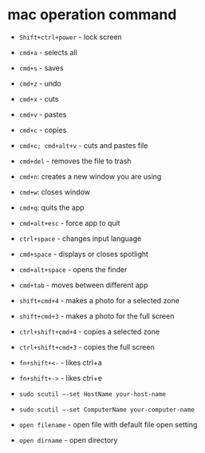 # mac operation command

* `Shift+ctrl+power` - lock screen

* `cmd+a` - selects all
* `cmd+s` - saves
* `cmd+z` - undo
* `cmd+x` - cuts
* `cmd+v` - pastes
* `cmd+c` - copies
* `cmd+c; cmd+alt+v` - cuts and pastes file
* `cmd+del` - removes the file to trash

* `cmd+n`: creates a new window you are using
* `cmd+w`: closes window
* `cmd+q`: quits the app
* `cmd+alt+esc` - force app to quit

* `ctrl+space` - changes input language
* `cmd+space` - displays or closes spotlight
* `cmd+alt+space` - opens the finder
* `cmd+tab` - moves between different app

* `shift+cmd+4` - makes a photo for a selected zone
* `shift+cmd+3` - makes a photo for the full screen
* `ctrl+shift+cmd+4` - copies a selected zone
* `ctrl+shift+cmd+3` - copies the full screen

* `fn+shift+<-` - likes ctrl+a
* `fn+shift+->` - likes ctri+e

* `sudo scutil —-set HostName your-host-name`
* `sudo scutil —-set ComputerName your-computer-name`

* `open filename` - open file with default file open setting
* `open dirname` - open directory
